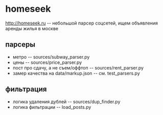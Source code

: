 # homeseek
http://homeseek.ru -- небольшой парсер соцсетей, ищем объявления аренды жилья в москве

## парсеры
* метро -- sources/subway_parser.py
* цены -- sources/price_parser.py
* пост про сдачу, а не съем/оффтоп -- sources/rent_parser.py
* замер качества на data/markup.json -- см. test_parsers.py

## фильтрация
* логика удаления дублей -- sources/dup_finder.py
* логика фильтрации -- load_posts.py
